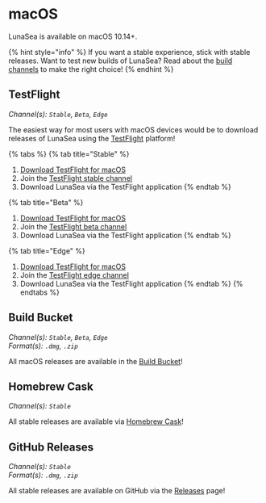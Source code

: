 # macOS

LunaSea is available on macOS 10.14+.

{% hint style="info" %}
If you want a stable experience, stick with stable releases. Want to test new builds of LunaSea? Read about the [build channels](https://docs.lunasea.app/getting-started/build-channels) to make the right choice!
{% endhint %}

## TestFlight

_Channel(s): `Stable`, `Beta`, `Edge`_

The easiest way for most users with macOS devices would be to download releases of LunaSea using the [TestFlight](https://apps.apple.com/app/testflight/id899247664) platform!

{% tabs %}
{% tab title="Stable" %}
1. [Download TestFlight for macOS](https://apps.apple.com/app/testflight/id899247664)
2. Join the [TestFlight stable channel](https://www.lunasea.app/testflight/stable)
3. Download LunaSea via the TestFlight application
{% endtab %}

{% tab title="Beta" %}
1. [Download TestFlight for macOS](https://apps.apple.com/app/testflight/id899247664)
2. Join the [TestFlight beta channel](https://www.lunasea.app/testflight/candidate)
3. Download LunaSea via the TestFlight application
{% endtab %}

{% tab title="Edge" %}
1. [Download TestFlight for macOS](https://apps.apple.com/app/testflight/id899247664)
2. Join the [TestFlight edge channel](https://www.lunasea.app/testflight/edge)
3. Download LunaSea via the TestFlight application
{% endtab %}
{% endtabs %}

## Build Bucket

_Channel(s): `Stable`, `Beta`, `Edge`_\
_Format(s): `.dmg`, `.zip`_

All macOS releases are available in the [Build Bucket](https://builds.lunasea.app/#latest/)!

## Homebrew Cask

_Channel(s): `Stable`_

All stable releases are available via [Homebrew Cask](https://formulae.brew.sh/cask/lunasea)!

## GitHub Releases

_Channel(s): `Stable`_\
_Format(s): `.dmg`, `.zip`_

All stable releases are available on GitHub via the [Releases](https://github.com/JagandeepBrar/LunaSea/releases) page!

